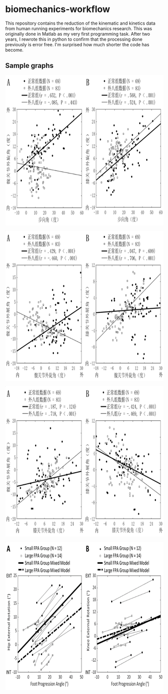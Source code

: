 # biomechanics-workflow
This repository contains the reduction of the kinematic and kinetics data from
human running experiments for biomechanics research. This was originally done in
Matlab as my very first programming task. After two years, I rewrote this in 
python to confirm that the processing done previously is error free. I'm 
surprised how much shorter the code has become.

## Sample graphs
<img 
src="https://github.com/Taireyune/biomechanics-workflow/blob/master/plots/graph_1.png" 
width="810" height="478" alt="graph_1">

<img 
src="https://github.com/Taireyune/biomechanics-workflow/blob/master/plots/graph_2.png" 
width="810" height="478" alt="graph_2">

<img 
src="https://github.com/Taireyune/biomechanics-workflow/blob/master/plots/graph_3.png" 
width="810" height="478" alt="graph_3">

<img 
src="https://github.com/Taireyune/biomechanics-workflow/blob/master/plots/graph_4.png" 
width="810" height="471" alt="graph_4">